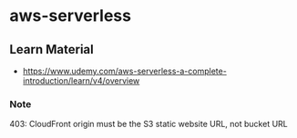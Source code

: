 # aws-serverless

## Learn Material

- https://www.udemy.com/aws-serverless-a-complete-introduction/learn/v4/overview





### Note
403: CloudFront origin must be the S3 static website URL, not bucket URL
